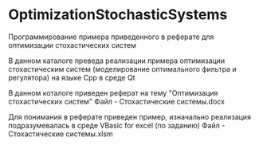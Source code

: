 # OptimizationStochasticSystems
Программирование примера приведенного в реферате для оптимизации стохастических систем

В данном каталоге преведа реализации примера оптимизации стохастическим систем (моделирование оптимального фильтра и регулятора)
на языке Cpp в среде Qt

В данном коталоге приведен реферат на тему "Оптимизация стохастических систем"
Файл - Стохастические системы.docx

Для понимания в реферате приведен пример, изначально реализация подразумевалась в среде VBasic for excel (по заданию)
Файл - Стохастические системы.xlsm